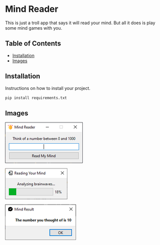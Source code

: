 # Mind Reader

This is just a troll app that says it will read your mind. But all it does is play some mind games with you.

## Table of Contents

-   [Installation](#installation)
-   [Images](#images)

## Installation

Instructions on how to install your project.

```bash
pip install requirements.txt
```

## Images

![alt text](Readme_Images/image1.png)

![alt text](Readme_Images/image2.png)

![alt text](Readme_Images/image3.png)
